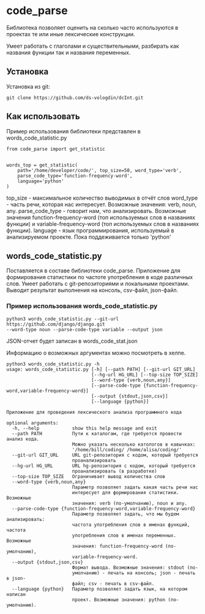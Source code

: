 # code_parse

Библиотека позволяет оценить на сколько часто используются в проектах те или иные лексические конструкции.

Умеет работать с глаголами и существительными, разбирать как названия функции так и названия переменных.

## Установка
Установка из git:
```
git clone https://github.com/ds-vologdin/dcInt.git
```

## Как использовать
Пример использования библиотеки представлен в words_code_statistic.py

```
from code_parse import get_statistic


words_top = get_statistic(
    path='/home/developer/code/', top_size=50, word_type='verb',
    parse_code_type='function-frequency-word',
    language='python'
)
```
top_size - максимальное количество выводимых в отчёт слов
word_type - часть речи, которая нас интересует.
Возможные значения: verb, noun, any.
parse_code_type - говорит нам, что анализировать.
Возможные значения function-frequency-word (топ используемых слов в названиях функции) и variable-frequency-word (топ используемых слов в названиях функции).
language - язык программирования, используемый в анализируемом проекте. Пока поддеживается только 'python'



## words_code_statistic.py
Поставляется в составе библиотеки code_parse.
Приложение для формирования статистики по частоте употребления в коде различных слов.  Умеет работать с git-репозиториями и локальными проектами.  Выводит результат выполнения на консоль, csv-файл, json-файл.

### Пример использования words_code_statistic.py
```
python3 words_code_statistic.py --git-url https://github.com/django/django.git
--word-type noun --parse-code-type variable --output json
```
JSON-отчет будет записан в words_code_stat.json

Информацию о возможных аргументах можно посмотреть в хелпе.

```
python3 words_code_statistic.py -h
usage: words_code_statistic.py [-h] [--path PATH] [--git-url GIT_URL]
                               [--hg-url HG_URL] [--top-size TOP_SIZE]
                               [--word-type {verb,noun,any}]
                               [--parse-code-type {function-frequency-word,variable-frequency-word}]
                               [--output {stdout,json,csv}]
                               [--language {python}]

Приложение для проведения лексического анализа программного кода

optional arguments:
  -h, --help            show this help message and exit
  --path PATH           Пути к каталогам, где требуется провести анализ кода.
                        Можно указать несколько катологов в кавычках:
                        '/home/bill/coding/ /home/alisa/coding/'
  --git-url GIT_URL     URL git-репозитория с кодом, который требуется
                        проанализировать
  --hg-url HG_URL       URL hg-репозитория с кодом, который требуется
                        проанализировать (в разработке)
  --top-size TOP_SIZE   Ограничивает вывод количества слов
  --word-type {verb,noun,any}
                        Параметр позволяет задать какая часть речи нас
                        интересует для формирования статистики. Возможные
                        значения: verb (по-умолчанию), noun и any.
  --parse-code-type {function-frequency-word,variable-frequency-word}
                        Параметр позволяет задать, что мы будем анализировать:
                        частота употребления слов в именах функций, частота
                        употребления слов в именах переменных. Возможные
                        значения: function-frequency-word (по-умолчанию),
                        variable-frequency-word.
  --output {stdout,json,csv}
                        Формат вывода. Возможные значения: stdout (по-
                        умолчанию) - печать на консоль; json - печать в json-
                        файл; csv - печать в csv-файл.
  --language {python}   Параметр позволяет задать язык, на котором написан
                        проект. Возможные значения: python (по-умолчанию).
```
